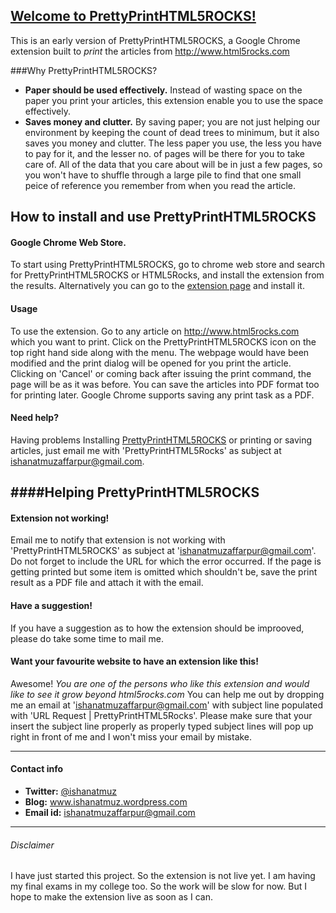[Welcome to PrettyPrintHTML5ROCKS!](http://www.ishanatmuz.wordpress.com)
-------------------

This is an early version of PrettyPrintHTML5ROCKS, a Google Chrome extension built to *print* the articles from http://www.html5rocks.com 

###Why PrettyPrintHTML5ROCKS?

* **Paper should be used effectively.** Instead of wasting space on the paper you print your articles, this extension enable you to use the space effectively.
* **Saves money and clutter.** By saving paper; you are not just helping our environment by keeping the count of dead trees to minimum, but it also saves you money and clutter. The less paper you use, the less you have to pay for it, and the lesser no. of pages will be there for you to take care of. All of the data that you care about will be in just a few pages, so you won't have to shuffle through a large pile to find that one small peice of reference you remember from when you read the article.

How to install and use PrettyPrintHTML5ROCKS
-------------------------------


#### Google Chrome Web Store.

To start using PrettyPrintHTML5ROCKS, go to chrome web store and search for PrettyPrintHTML5ROCKS or HTML5Rocks, and install the extension from the results. Alternatively you can go to the [extension page](http://www.ishanatmuz.wordpress.com) and install it.


#### Usage

To use the extension. Go to any article on <http://www.html5rocks.com> which you want to print. Click on the PrettyPrintHTML5ROCKS<icon here> icon on the top right hand side along with the menu. The webpage would have been modified and the print dialog will be opened for you print the article. Clicking on 'Cancel' or coming back after issuing the print command, the page will be as it was before.
You can save the articles into PDF format too for printing later. Google Chrome supports saving any print task as a PDF.

#### Need help?

Having problems Installing [PrettyPrintHTML5ROCKS](http://www.ishanatmuz.wordpress.com) or printing or saving articles, just email me with 'PrettyPrintHTML5Rocks' as subject at ishanatmuzaffarpur@gmail.com.


####Helping PrettyPrintHTML5ROCKS
----------------

#### Extension not working!

Email me to notify that extension is not working with 'PrettyPrintHTML5ROCKS' as subject at 'ishanatmuzaffarpur@gmail.com'. Do not forget to include the URL for which the error occurred.
If the page is getting printed but some item is omitted which shouldn't be, save the print result as a PDF file and attach it with the email.


#### Have a suggestion!

If you have a suggestion as to how the extension should be improoved, please do take some time to mail me.


#### Want your favourite website to have an extension like this!

Awesome! _You are one of the persons who like this extension and would like to see it grow beyond html5rocks.com_ You can help me out by dropping me an email at 'ishanatmuzaffarpur@gmail.com' with subject line populated with 'URL Request | PrettyPrintHTML5Rocks'. Please make sure that your insert the subject line properly as properly typed subject lines will pop up right in front of me and I won't miss your email by mistake.



----------------------------------------------

#### Contact info

* **Twitter:** [@ishanatmuz](http://twitter.com/#!/ishanatmuz)
* **Blog:** www.ishanatmuz.wordpress.com
* **Email id:** ishanatmuzaffarpur@gmail.com

----------------------------------------------
###### Disclaimer

I have just started this project. So the extension is not live yet. I am having my final exams in my college too. So the work will be slow for now. But I hope to make the extension live as soon as I can.